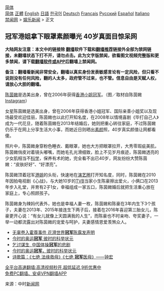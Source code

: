  <!-- 面包屑导航 --> <div class="breadcrumb"><!-- GTranslate: https://gtranslate.io/ -->  <div class="switcher notranslate">  <div class="selected">  <a href="#" onclick="return false;"> 简体</a>  </div>  <div class="option">  <a href="https://www.bannedbook.org" onclick="doGTranslate('zh-CN|zh-CN');jQuery('div.switcher div.selected a').html(jQuery(this).html());return false;" title="简体中文" class="nturl selected"> 简体</a>  <a href="https://www.bannedbook.org/zh-tw/" onclick="doGTranslate('zh-CN|zh-TW');jQuery('div.switcher div.selected a').html(jQuery(this).html());return false;" title="繁體中文" class="nturl"> 正體</a>  <a href="https://www.bannedbook.org/en/" onclick="doGTranslate('zh-CN|en');jQuery('div.switcher div.selected a').html(jQuery(this).html());return false;" title="English" class="nturl"> English</a>  <a href="https://www.bannedbook.org/ja/" onclick="doGTranslate('zh-CN|ja');jQuery('div.switcher div.selected a').html(jQuery(this).html());return false;" title="日本語" class="nturl"> 日語</a>  <a href="https://www.bannedbook.org/ko/" onclick="doGTranslate('zh-CN|ko');jQuery('div.switcher div.selected a').html(jQuery(this).html());return false;" title="한국어" class="nturl"> 한국어</a>  <a href="https://www.bannedbook.org/de/" onclick="doGTranslate('zh-CN|de');jQuery('div.switcher div.selected a').html(jQuery(this).html());return false;" title="Deutsch" class="nturl"> Deutsch</a>  <a href="https://www.bannedbook.org/fr/" onclick="doGTranslate('zh-CN|fr');jQuery('div.switcher div.selected a').html(jQuery(this).html());return false;" title="Français" class="nturl"> Français</a>  <a href="https://www.bannedbook.org/ru/" onclick="doGTranslate('zh-CN|ru');jQuery('div.switcher div.selected a').html(jQuery(this).html());return false;" title="Русский" class="nturl"> Русский</a>  <a href="https://www.bannedbook.org/es/" onclick="doGTranslate('zh-CN|es');jQuery('div.switcher div.selected a').html(jQuery(this).html());return false;" title="Español" class="nturl"> Español</a>  <a href="https://www.bannedbook.org/it/" onclick="doGTranslate('zh-CN|it');jQuery('div.switcher div.selected a').html(jQuery(this).html());return false;" title="Italiano" class="nturl"> Italiano</a>  </div>  </div>      <div class='breadcrumb-sub'><!-- Breadcrumb NavXT 6.3.0 --> <a href="https://www.bannedbook.org/" class="home">禁闻网</a> &gt; <a href="https://www.bannedbook.org/bnews/yule/" class="category">娱乐新闻</a> &gt; 正文</div></div><h2>冠军港姐拿下眼罩素颜曝光 40岁真面目惊呆网</h2> <p class="notice"><b>大陆网友注意：本文中的链接除 <a href="https://github.com/bannedbook/fanqiang" >翻墙</a>软件下载和<a href="https://github.com/killgcd/justmysocks/blob/master/README.md">翻墙推荐</a>链接外全部为禁网链接，未翻墙状态下打不开，请勿点击。此为文字版禁闻，欲看图文视频完整版和更多禁闻，请下载<a href="https://github.com/bannedbook/fanqiang">翻墙软件或APP</a>后翻墙上禁闻网。</p><p>备注：翻墙看新闻非常安全，翻墙以真实身份发表敏感言论有一定风险，但只看不说则没有任何风险，翻的人太多，政府管不过来，也不管。信息自由是天赋人权，请放心大胆的翻墙。</b></p>  <div class="entry"> <p id="conimg"><a href="https://www.bannedbook.org/bnews/tag/%E9%99%88%E8%8C%B5%E5%AA%BA/" class="st_tag internal_tag" rel="tag" title="标签 陈茵媺 下的日志">陈茵媺</a>是选美出身，曾在2006年获得<a href="https://www.bannedbook.org/bnews/tag/%e9%a6%99%e6%b8%af%e5%b0%8f%e5%a7%90/" class="st_tag internal_tag" rel="tag" title="标签 香港小姐 下的日志">香港小姐</a><a href="https://www.bannedbook.org/bnews/tag/%e5%86%a0%e5%86%9b/" class="st_tag internal_tag" rel="tag" title="标签 冠军 下的日志">冠军</a>。（图／取材自陈茵媺<a href="https://www.bannedbook.org/bnews/tag/instagram/" class="st_tag internal_tag" rel="tag" title="标签 Instagram 下的日志">Instagram</a>）</p> <p>女星陈茵媺是选美出身，曾在2006年获得香港小姐冠军、国际亲善小姐奖以及现场最受欢迎佳丽，陈茵媺也以此打开知名度，在2008年以情境喜剧《毕打自己人》成为一代花旦，随着陈茵媺在2013年结婚后，她则把重心转往家庭，不过陈茵媺仍乐于在网上分享生活大小事，而她近日则晒出<a href="https://www.bannedbook.org/bnews/tag/%e7%b4%a0%e9%a2%9c/" class="st_tag internal_tag" rel="tag" title="标签 素颜 下的日志">素颜</a>照，40岁真实颜值让网都看傻。</p>  <p>照片中，陈茵媺身穿粉色睡衣、戴眼罩，她也大方把眼罩拉开，大秀零瑕疵美肌，陈茵媺俏皮对着镜头嘟嘴，而她毛孔光滑细致，脸上不见岁月痕迹，陈茵媺透亮的少女肌相当不<span class='wp_keywordlink'><a href="https://www.bannedbook.org/forum11/topic309.html" title="禁片：“科学”的棍子" target="_blank">科学</a></span>，保养有术的她，完全看不出已40岁，网友纷纷大赞陈茵媺：“皮肤好好”、“好漂亮”。</p> <p>陈茵媺顶着冠军<a href="https://www.bannedbook.org/bnews/tag/%e6%b8%af%e5%a7%90/" class="st_tag internal_tag" rel="tag" title="标签 港姐 下的日志">港姐</a>的头衔，快速地在<a href="https://www.bannedbook.org/bnews/tag/%e6%bc%94%e8%89%ba%e5%9c%88/" class="st_tag internal_tag" rel="tag" title="标签 演艺圈 下的日志">演艺圈</a>打开知名度，同时，陈茵媺在2010年因拍电视剧《心战》，与大她10岁的<a href="https://www.bannedbook.org/bnews/tag/tvb/" class="st_tag internal_tag" rel="tag" title="标签 TVB 下的日志">TVB</a>当家小生陈豪擦出爱火，小俩口在2013年步入礼堂，并育有2子1女，幸福组成一家五口，陈茵媺婚后就把生活重心放在家庭上，专心照顾孩子。</p>  <p>陈茵媺身为辣妈代表外，她也是幸福人妻一枚，陈茵媺和陈豪在3年内生下3个孩子，夫妻在2013年、2015年接连生下两子后，接着在2016年喜迎第三胎女儿，陈豪更开心说：“有女儿就像上天圆满我的人生”，而陈豪也不时亲吻、夸奖妻子，一举一动都流露出对陈茵媺的宠爱与呵护，夫妻感情恩爱羡煞众人。</p> <ul class='op-related-articles' title='相关阅读'> <li><a href='https://www.bannedbook.org/bnews/yule/20210818/1608215.html' target='_blank'>无辜卷入霍尊事件 花滑世界<b>冠军</b>陈露发声明</a></li> <li><a href='https://www.bannedbook.org/bnews/comments/20210812/1604805.html' target='_blank'>今时的奥运<b>冠军</b> 彼时的科举状元</a></li> <li><a href='https://www.bannedbook.org/bnews/bannedvideo/20210811/1604619.html' target='_blank'>乞讨谋生, 中国体操<b>冠军</b>的悲剧</a></li> <li><a href='https://www.bannedbook.org/bnews/baitai/20210811/1604375.html' target='_blank'>今时的奥运<b>冠军</b>，彼时的科举状元</a></li> <li><a href='https://www.bannedbook.org/bnews/comments/20210811/1604231.html' target='_blank'>诗歌篇：《七绝 法缘救母》《七绝 <b>冠军</b>医母》——钟宏</a></li> </ul> <p class="texttj"> <a href="https://github.com/bannedbook/fanqiang/wiki/V2ray%E6%9C%BA%E5%9C%BA" target="_blank">全平台高速翻墙:高清视频秒开,超低延迟,9折优惠中</a><br/> <a href="https://github.com/bannedbook/fanqiang/wiki/%E7%A6%81%E9%97%BB%E7%BD%91%E5%AE%89%E5%8D%93%E7%BF%BB%E5%A2%99%E6%96%B0%E9%97%BBAPP" target="_blank">免费PC翻墙、安卓VPN翻墙APP</a></p> <p> 来源：中时<span class='wp_keywordlink_affiliate'><a href="https://www.bannedbook.org/" title="新闻网">新闻网</a></span> </p><a name='sharetosocial'></a>  <div style="margin-bottom:5px;padding-bottom:5px;clear:both"> <div id="archive-pix-1" class="banner-ads"> <!-- AuctionX Display platform tag START --> <div id="26318x728x90x621x_ADSLOT2" clicktrack="%%CLICK_URL_ESC%%"></div> <!-- AuctionX Display platform tag END --> </div> <div id="archive-pix-2" class="banner-ads"> <!-- AuctionX Display platform tag START --> <div id="26315x300x250x621x_ADSLOT2" clicktrack="%%CLICK_URL_ESC%%"></div> <!-- AuctionX Display platform tag END --> </div> </div>  <div id="archive-pix-1" class="banner-ads"> <!-- AuctionX Display platform tag START --> <div id="26318x728x90x621x_ADSLOT3" clicktrack="%%CLICK_URL_ESC%%"></div> <!-- AuctionX Display platform tag END --> </div> </div><!--END ENTRY--> 